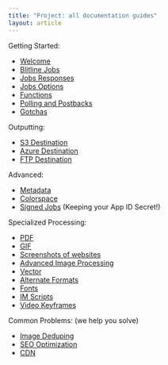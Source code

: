 ```yaml
---
title: "Project: all documentation guides"
layout: article
---
```


Getting Started:

- [Welcome](/articles/welcome.html)
- [Blitline Jobs](/articles/jobs.html)
- [Jobs Responses](/articles/job_response.html)
- [Jobs Options](/articles/job_options.html)
- [Functions](/articles/functions.html)
- [Polling and Postbacks](/articles/postbacks_polling.html)
- [Gotchas](/articles/gotchas.html)

Outputting:

- [S3 Destination](/articles/s3_destination.html)
- [Azure Destination](/articles/azure_destination.html)
- [FTP Destination](/articles/ftp.html)

Advanced:

- [Metadata](/articles/metadata.html)
- [Colorspace](/articles/colorspace.html)
- [Signed Jobs](/articles/signed_jobs.html) (Keeping your App ID Secret!)

Specialized Processing:

- [PDF](/articles/pdf.html)
- [GIF](/articles/gif.html)
- [Screenshots of websites](/articles/screenshots.html)
- [Advanced Image Processing](/articles/advanced_processing.html)
- [Vector](/articles/vector.html)
- [Alternate Formats](/articles/gif.html)
- [Fonts](/articles/fonts.html)
- [IM Scripts](/articles/scripts.html)
- [Video Keyframes](/articles/video_keyframes.html)

Common Problems: (we help you solve)

- [Image Deduping](/articles/deduping.html)
- [SEO Optimization](/articles/seo.html)
- [CDN](/articles/cdn.html)
